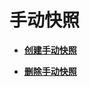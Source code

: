 # 手动快照<a name="ZH-CN_TOPIC_0000001455556893"></a>

-   **[创建手动快照](创建手动快照.md)**  

-   **[删除手动快照](删除手动快照.md)**  


